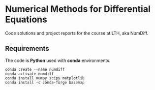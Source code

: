 # Numerical Methods for Differential Equations

Code solutions and project reports for the course at LTH, aka NumDiff.

## Requirements

The code is **Python** used with **conda** environments.

```console
conda create --name numdiff
conda activate numdiff
conda install numpy scipy matplotlib
conda install -c conda-forge basemap
```